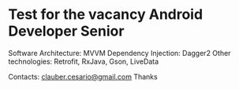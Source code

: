 # Test for the vacancy Android Developer Senior

Software Architecture: MVVM
Dependency Injection: Dagger2
Other technologies: Retrofit, RxJava, Gson, LiveData

Contacts: clauber.cesario@gmail.com
Thanks